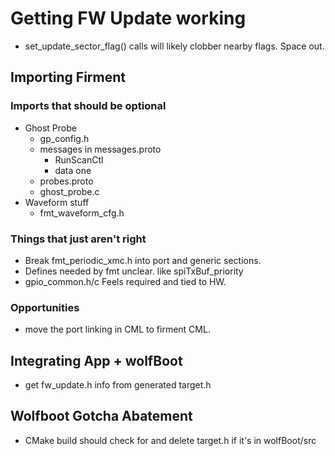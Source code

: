 # Getting FW Update working
- set_update_sector_flag() calls will likely clobber nearby flags. Space out.

## Importing Firment 

### Imports that should be optional
- Ghost Probe
  - gp_config.h
  - messages in messages.proto
    - RunScanCtl
    - data one
  - probes.proto
  - ghost_probe.c
- Waveform stuff
  - fmt_waveform_cfg.h

### Things that just aren't right
- Break fmt_periodic_xmc.h into port and generic sections.  
- Defines needed by fmt unclear.  like spiTxBuf_priority
- gpio_common.h/c  Feels required and tied to HW.

### Opportunities
- move the port linking in CML to firment CML.

## Integrating App + wolfBoot
- get fw_update.h info from generated target.h

## Wolfboot Gotcha Abatement
- CMake build should check for and delete target.h if it's in wolfBoot/src